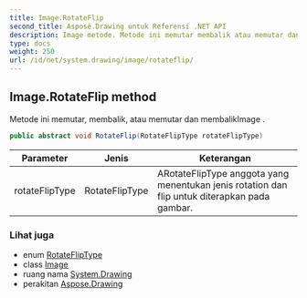 ```yaml
---
title: Image.RotateFlip
second_title: Aspose.Drawing untuk Referensi .NET API
description: Image metode. Metode ini memutar membalik atau memutar dan membalikImage .
type: docs
weight: 250
url: /id/net/system.drawing/image/rotateflip/
---
```

## Image.RotateFlip method

Metode ini memutar, membalik, atau memutar dan membalikImage .

```csharp
public abstract void RotateFlip(RotateFlipType rotateFlipType)
```

| Parameter | Jenis | Keterangan |
| --- | --- | --- |
| rotateFlipType | RotateFlipType | ARotateFlipType anggota yang menentukan jenis rotation dan flip untuk diterapkan pada gambar. |

### Lihat juga

* enum [RotateFlipType](../../rotatefliptype/)
* class [Image](../)
* ruang nama [System.Drawing](../../image/)
* perakitan [Aspose.Drawing](../../../)


